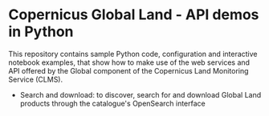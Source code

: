 # Copernicus Global Land - API demos in Python

This repository contains sample Python code, configuration and interactive notebook examples, that show how to make use of the web services and API offered by the Global  component of the Copernicus Land Monitoring Service (CLMS).

* Search and download: 
  to discover, search for and download Global Land products through the catalogue's OpenSearch interface
